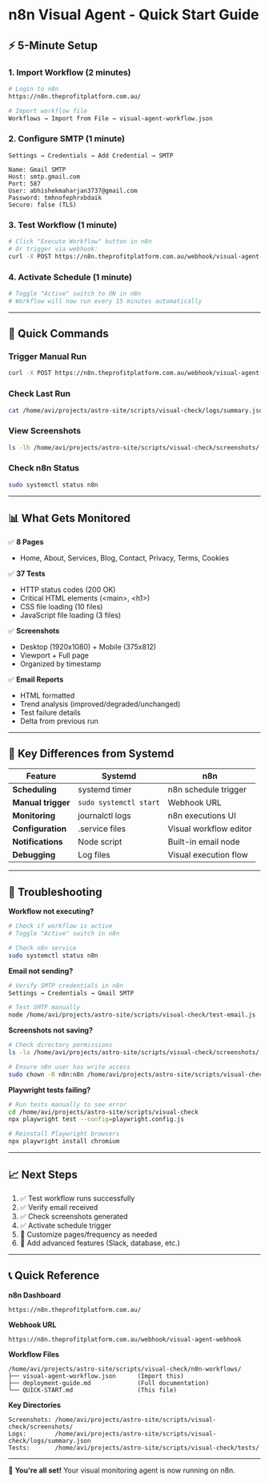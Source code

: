 # n8n Visual Agent - Quick Start Guide

## ⚡ 5-Minute Setup

### 1. Import Workflow (2 minutes)

```bash
# Login to n8n
https://n8n.theprofitplatform.com.au/

# Import workflow file
Workflows → Import from File → visual-agent-workflow.json
```

### 2. Configure SMTP (1 minute)

```
Settings → Credentials → Add Credential → SMTP

Name: Gmail SMTP
Host: smtp.gmail.com
Port: 587
User: abhishekmaharjan3737@gmail.com
Password: tmhnofephrxbdaik
Secure: false (TLS)
```

### 3. Test Workflow (1 minute)

```bash
# Click "Execute Workflow" button in n8n
# Or trigger via webhook:
curl -X POST https://n8n.theprofitplatform.com.au/webhook/visual-agent-webhook
```

### 4. Activate Schedule (1 minute)

```bash
# Toggle "Active" switch to ON in n8n
# Workflow will now run every 15 minutes automatically
```

---

## 🔧 Quick Commands

### Trigger Manual Run
```bash
curl -X POST https://n8n.theprofitplatform.com.au/webhook/visual-agent-webhook
```

### Check Last Run
```bash
cat /home/avi/projects/astro-site/scripts/visual-check/logs/summary.json | jq '.[-1]'
```

### View Screenshots
```bash
ls -lh /home/avi/projects/astro-site/scripts/visual-check/screenshots/ | tail -5
```

### Check n8n Status
```bash
sudo systemctl status n8n
```

---

## 📊 What Gets Monitored

✅ **8 Pages**
- Home, About, Services, Blog, Contact, Privacy, Terms, Cookies

✅ **37 Tests**
- HTTP status codes (200 OK)
- Critical HTML elements (&lt;main&gt;, &lt;h1&gt;)
- CSS file loading (10 files)
- JavaScript file loading (3 files)

✅ **Screenshots**
- Desktop (1920x1080) + Mobile (375x812)
- Viewport + Full page
- Organized by timestamp

✅ **Email Reports**
- HTML formatted
- Trend analysis (improved/degraded/unchanged)
- Test failure details
- Delta from previous run

---

## 🎯 Key Differences from Systemd

| Feature | Systemd | n8n |
|---------|---------|-----|
| **Scheduling** | systemd timer | n8n schedule trigger |
| **Manual trigger** | `sudo systemctl start` | Webhook URL |
| **Monitoring** | journalctl logs | n8n executions UI |
| **Configuration** | .service files | Visual workflow editor |
| **Notifications** | Node script | Built-in email node |
| **Debugging** | Log files | Visual execution flow |

---

## 🚨 Troubleshooting

**Workflow not executing?**
```bash
# Check if workflow is active
# Toggle "Active" switch in n8n

# Check n8n service
sudo systemctl status n8n
```

**Email not sending?**
```bash
# Verify SMTP credentials in n8n
Settings → Credentials → Gmail SMTP

# Test SMTP manually
node /home/avi/projects/astro-site/scripts/visual-check/test-email.js
```

**Screenshots not saving?**
```bash
# Check directory permissions
ls -la /home/avi/projects/astro-site/scripts/visual-check/screenshots/

# Ensure n8n user has write access
sudo chown -R n8n:n8n /home/avi/projects/astro-site/scripts/visual-check/
```

**Playwright tests failing?**
```bash
# Run tests manually to see error
cd /home/avi/projects/astro-site/scripts/visual-check
npx playwright test --config=playwright.config.js

# Reinstall Playwright browsers
npx playwright install chromium
```

---

## 📈 Next Steps

1. ✅ Test workflow runs successfully
2. ✅ Verify email received
3. ✅ Check screenshots generated
4. ✅ Activate schedule trigger
5. 🔧 Customize pages/frequency as needed
6. 🚀 Add advanced features (Slack, database, etc.)

---

## 📞 Quick Reference

**n8n Dashboard**
```
https://n8n.theprofitplatform.com.au/
```

**Webhook URL**
```
https://n8n.theprofitplatform.com.au/webhook/visual-agent-webhook
```

**Workflow Files**
```
/home/avi/projects/astro-site/scripts/visual-check/n8n-workflows/
├── visual-agent-workflow.json      (Import this)
├── deployment-guide.md             (Full documentation)
└── QUICK-START.md                  (This file)
```

**Key Directories**
```
Screenshots: /home/avi/projects/astro-site/scripts/visual-check/screenshots/
Logs:        /home/avi/projects/astro-site/scripts/visual-check/logs/summary.json
Tests:       /home/avi/projects/astro-site/scripts/visual-check/tests/
```

---

🎉 **You're all set!** Your visual monitoring agent is now running on n8n.
